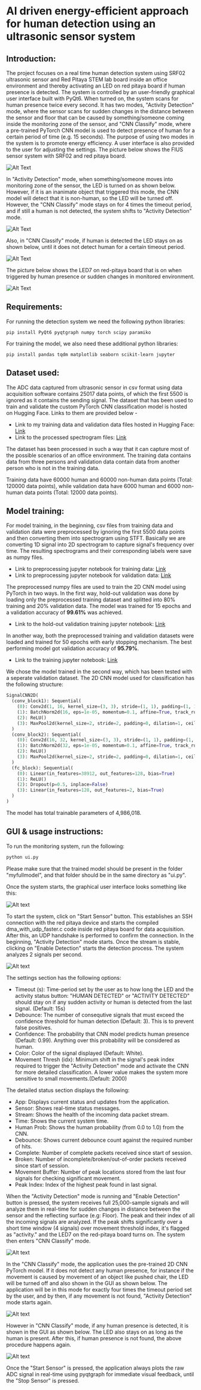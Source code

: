 # AI driven energy-efficient approach for human detection using an ultrasonic sensor system

## Introduction:

The project focuses on a real time human detection system using SRF02 ultrasonic sensor and Red Pitaya STEM lab board inside an office environment and thereby activating an LED on red pitaya board if human presence is detected. The system is controlled by an user-friendly graphical user interface built with PyQt6. When turned on, the system scans for human presence twice every second. It has two modes, "Activity Detection" mode, where the sensor scans for sudden changes in the distance between the sensor and floor that can be caused by something/someone coming inside the monitoring zone of the sensor, and "CNN Classify" mode, where a pre-trained PyTorch CNN model is used to detect presence of human for a certain period of time (e.g. 15 seconds). The purpose of using two modes in the system is to promote energy efficiency. A user interface is also provided to the user for adjusting the settings. The picture below shows the FIUS sensor system with SRF02 and red pitaya board.

![Alt Text](https://github.com/anurag-de/myindividualproject/blob/main/assets/gifs/red-pitaya-fius.jpg)

In "Activity Detection" mode, when something/someone moves into monitoring zone of the sensor, the LED is turned on as shown below. However, if it is an inanimate object that triggered this mode, the CNN model will detect that it is non-human, so the LED will be turned off. However, the "CNN Classify" mode stays on for 4 times the timeout period, and if still a human is not detected, the system shifts to "Activity Detection" mode. 

![Alt Text](https://github.com/anurag-de/myindividualproject/blob/main/assets/gifs/activity-trigger.gif)

Also, in "CNN Classify" mode, if human is detected the LED stays on as shown below, until it does not detect human for a certain timeout period.

![Alt Text](https://github.com/anurag-de/myindividualproject/blob/main/assets/gifs/cnn-human-detection.gif)

The picture below shows the LED7 on red-pitaya board that is on when triggered by human presence or sudden changes in monitored environment.

![Alt Text](https://github.com/anurag-de/myindividualproject/blob/main/assets/gifs/led-on.jpg)

## Requirements:

For running the detection system we need the following python libraries:

```shell
pip install PyQt6 pyqtgraph numpy torch scipy paramiko
```
For training the model, we also need these additional python libraries:

```shell
pip install pandas tqdm matplotlib seaborn scikit-learn jupyter
```

## Dataset used:

The ADC data captured from ultrasonic sensor in csv format using data acquisition software contains 25017 data points, of which the first 5500 is ignored as it contains the sending signal. The dataset that has been used to train and validate the custom PyTorch CNN classification model is hosted on Hugging Face. Links to them are provided below -

- Link to my training data and validation data files hosted in Hugging Face: [Link](https://huggingface.co/datasets/anurag-de/redpitaya-data/tree/main/csvdatafiles)
- Link to the processed spectrogram files: [Link](https://huggingface.co/datasets/anurag-de/redpitaya-data/tree/main/processednpyfiles)

The dataset has been processed in such a way that it can capture most of the possible scenarios of an office environment. The training data contains data from three persons and validation data contain data from another person who is not in the training data. 

Training data have 60000 human and 60000 non-human data points (Total: 120000 data points), while validation data have 6000 human and 6000 non-human data points (Total: 12000 data points).

## Model training:

For model training, in the beginning, csv files from training data and validation data were preprocessed by ignoring the first 5500 data points and then converting them into spectrogram using STFT. Basically we are converting 1D signal into 2D spectrogram to capture signal's frequency over time. The resulting spectrograms and their corresponding labels were save as numpy files. 

- Link to preprocessing jupyter notebook for training data: [Link](https://github.com/anurag-de/myindividualproject/blob/main/src/cnntraining/preprocess.ipynb)
- Link to preprocessing jupyter notebook for validation data: [Link](https://github.com/anurag-de/myindividualproject/blob/main/src/cnntraining/preprocess-validation-data.ipynb)

The preprocessed numpy files are used to train the 2D CNN model using PyTorch in two ways. In the first way, hold-out validation was done by loading only the preprocessed training dataset and splitted into 80% training and 20% validation data. The model was trained for 15 epochs and a validation accuracy of **99.61%** was achieved. 

- Link to the hold-out validation training jupyter notebook: [Link](https://github.com/anurag-de/myindividualproject/blob/main/src/cnntraining/training(hold-out-validation).ipynb)

In another way, both the preprocessed training and validation datasets were loaded and trained for 50 epochs with early stopping mechanism. The best performing model got validation accuracy of **95.79%**. 

- Link to the training jupyter notebook: [Link](https://github.com/anurag-de/myindividualproject/blob/main/src/cnntraining/train(full).ipynb)

We chose the model trained in the second way, which has been tested with a seperate validation dataset. The 2D CNN model used for classification has the following structure: 

```python
SignalCNN2D(
  (conv_block1): Sequential(
    (0): Conv2d(1, 16, kernel_size=(3, 3), stride=(1, 1), padding=(1, 1))
    (1): BatchNorm2d(16, eps=1e-05, momentum=0.1, affine=True, track_running_stats=True)
    (2): ReLU()
    (3): MaxPool2d(kernel_size=2, stride=2, padding=0, dilation=1, ceil_mode=False)
  )
  (conv_block2): Sequential(
    (0): Conv2d(16, 32, kernel_size=(3, 3), stride=(1, 1), padding=(1, 1))
    (1): BatchNorm2d(32, eps=1e-05, momentum=0.1, affine=True, track_running_stats=True)
    (2): ReLU()
    (3): MaxPool2d(kernel_size=2, stride=2, padding=0, dilation=1, ceil_mode=False)
  )
  (fc_block): Sequential(
    (0): Linear(in_features=38912, out_features=128, bias=True)
    (1): ReLU()
    (2): Dropout(p=0.5, inplace=False)
    (3): Linear(in_features=128, out_features=2, bias=True)
  )
)

```

The model has total trainable parameters of 4,986,018. 

## GUI & usage instructions:

To run the monitoring system, run the following:

```python
python ui.py  
```

Please make sure that the trained model should be present in the folder "myfullmodel", and that folder should be in the same directory as "ui.py".

Once the system starts, the graphical user interface looks something like this:

![Alt text](https://github.com/anurag-de/myindividualproject/blob/main/assets/pics/initial-start-window.png)

To start the system, click on "Start Sensor" button. This establishes an SSH connection with the red pitaya device and starts the compiled dma_with_udp_faster.c code inside red pitaya board for data acquisition. After this, an UDP handshake is performed to confirm the connection. In the beginning, "Activity Detection" mode starts. Once the stream is stable, clicking on "Enable Detection" starts the detection process. The system analyzes 2 signals per second.

![Alt text](https://github.com/anurag-de/myindividualproject/blob/main/assets/pics/activity-detection-mode.png)

The settings section has the following options:

- Timeout (s): Time-period set by the user as to how long the LED and the activity status button: "HUMAN DETECTED" or "ACTIVITY DETECTED" should stay on if any sudden activity or human is detected from the last signal. (Default: 15s)
- Debounce: The number of consequtive signals that must exceed the confidence threshold for human detection (Default: 3). This is to prevent false positives.
- Confidence: The probability that CNN model predicts human presence (Default: 0.99). Anything over this probability will be considered as human.
- Color: Color of the signal displayed (Default: White).
- Movement Thresh (idx): Minimum shift in the signal's peak index required to trigger the "Activity Detection" mode and activate the CNN for more detailed classification. A lower value makes the system more sensitive to small movements.(Default: 2000)

The detailed status section displays the following:

- App: Displays current status and updates from the application.
- Sensor: Shows real-time status messages.
- Stream: Shows the health of the incoming data packet stream.
- Time: Shows the current system time.
- Human Prob: Shows the human probability (from 0.0 to 1.0) from the CNN.
- Debounce: Shows current debounce count against the required number of hits.
- Complete: Number of complete packets received since start of session.
- Broken: Number of incomplete/broken/out-of-order packets received since start of session.
- Movement Buffer: Number of peak locations stored from the last four signals for checking significant movement.
- Peak Index: Index of the highest peak found in last signal.

When the "Activity Detection" mode is running and "Enable Detection" button is pressed, the system receives full 25,000-sample signals and will analyze them in real-time for sudden changes in distance between the sensor and the reflecting surface (e.g: Floor). The peak and their index of all the incoming signals are analyzed. If the peak shifts significantly over a short time window (4 signals) over movement threshold index, it's flagged as "activity." and the LED7 on the red-pitaya board turns on. The system then enters "CNN Classify" mode.

![Alt text](https://github.com/anurag-de/myindividualproject/blob/main/assets/pics/activity-detected.png)

In the "CNN Classify" mode, the application uses the pre-trained 2D CNN PyTorch model. If it does not detect any human presence, for instance if the movement is caused by movement of an object like pushed chair, the LED will be turned off and also shown in the GUI as shown below. The application will be in this mode for exactly four times the timeout period set by the user, and by then, if any movement is not found, "Activity Detection" mode starts again.

![Alt text](https://github.com/anurag-de/myindividualproject/blob/main/assets/pics/cnn-classify-mode.png)

However in "CNN Classify" mode, if any human presence is detected, it is shown in the GUI as shown below. The LED also stays on as long as the human is present. After this, if human presence is not found, the above procedure happens again.

![Alt text](https://github.com/anurag-de/myindividualproject/blob/main/assets/pics/human-detected.png)

Once the "Start Sensor" is pressed, the application always plots the raw ADC signal in real-time using pyqtgraph for immediate visual feedback, until the "Stop Sensor" is pressed. 





